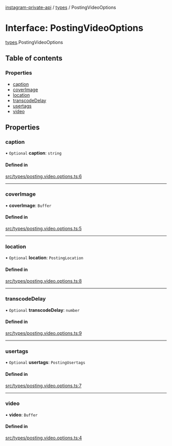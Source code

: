 [instagram-private-api](../../README.md) / [types](../../modules/types.md) / PostingVideoOptions

# Interface: PostingVideoOptions

[types](../../modules/types.md).PostingVideoOptions

## Table of contents

### Properties

- [caption](PostingVideoOptions.md#caption)
- [coverImage](PostingVideoOptions.md#coverimage)
- [location](PostingVideoOptions.md#location)
- [transcodeDelay](PostingVideoOptions.md#transcodedelay)
- [usertags](PostingVideoOptions.md#usertags)
- [video](PostingVideoOptions.md#video)

## Properties

### caption

• `Optional` **caption**: `string`

#### Defined in

[src/types/posting.video.options.ts:6](https://github.com/Nerixyz/instagram-private-api/blob/b3351b9/src/types/posting.video.options.ts#L6)

___

### coverImage

• **coverImage**: `Buffer`

#### Defined in

[src/types/posting.video.options.ts:5](https://github.com/Nerixyz/instagram-private-api/blob/b3351b9/src/types/posting.video.options.ts#L5)

___

### location

• `Optional` **location**: `PostingLocation`

#### Defined in

[src/types/posting.video.options.ts:8](https://github.com/Nerixyz/instagram-private-api/blob/b3351b9/src/types/posting.video.options.ts#L8)

___

### transcodeDelay

• `Optional` **transcodeDelay**: `number`

#### Defined in

[src/types/posting.video.options.ts:9](https://github.com/Nerixyz/instagram-private-api/blob/b3351b9/src/types/posting.video.options.ts#L9)

___

### usertags

• `Optional` **usertags**: `PostingUsertags`

#### Defined in

[src/types/posting.video.options.ts:7](https://github.com/Nerixyz/instagram-private-api/blob/b3351b9/src/types/posting.video.options.ts#L7)

___

### video

• **video**: `Buffer`

#### Defined in

[src/types/posting.video.options.ts:4](https://github.com/Nerixyz/instagram-private-api/blob/b3351b9/src/types/posting.video.options.ts#L4)
